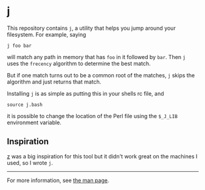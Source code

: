j
================

This repository contains `j`, a utility that helps you jump around
your filesystem. For example, saying

    j foo bar

will match any path in memory that has `foo` in it followed by `bar`. Then
`j` uses the `frecency` algorithm to determine the best match.

But if one match turns out to be a common root of the matches, `j` skips the
algorithm and just returns that match.

Installing `j` is as simple as putting this in your shells rc file, and

    source j.bash

it is possible to change the location of the Perl file using the `$_J_LIB`
environment variable.

Inspiration
-----------

[z][] was a big inspiration for this tool but it didn't work great on
the machines I used, so I wrote `j`.

[z]: https://github.com/rupa/z

---
For more information, see [the man page](j.1).
